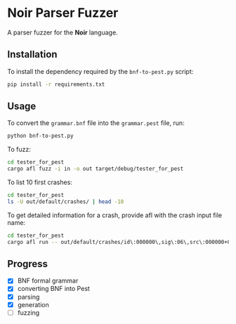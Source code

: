 # Noir Parser Fuzzer

A parser fuzzer for the **Noir** language.

## Installation

To install the dependency required by the `bnf-to-pest.py` script:

```bash
pip install -r requirements.txt
```

## Usage

To convert the `grammar.bnf` file into the `grammar.pest` file, run:

```bash
python bnf-to-pest.py
```

To fuzz:
```bash
cd tester_for_pest
cargo afl fuzz -i in -o out target/debug/tester_for_pest
```

To list 10 first crashes:
```bash
cd tester_for_pest
ls -U out/default/crashes/ | head -10
```

To get detailed information for a crash, provide afl with the crash input file name:
```bash
cd tester_for_pest
cargo afl run -- out/default/crashes/id\:000000\,sig\:06\,src\:000000+000084\,time\:15815\,execs\:14618\,op\:splice\,rep\:16
```

## Progress

* [x] BNF formal grammar
* [x] converting BNF into Pest
* [x] parsing
* [x] generation
* [ ] fuzzing
